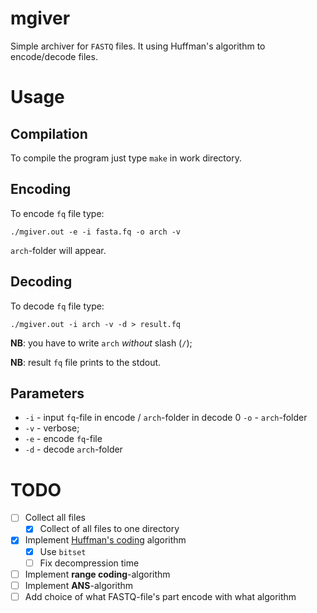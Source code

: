 # mgiver
Simple archiver for `FASTQ` files. It using Huffman's algorithm to encode/decode files.

# Usage

## Compilation

To compile the program just type `make` in work directory.

## Encoding

To encode `fq` file type:

```
./mgiver.out -e -i fasta.fq -o arch -v
```

`arch`-folder will appear.

## Decoding

To decode `fq` file type:

```
./mgiver.out -i arch -v -d > result.fq
```

**NB**: you have to write `arch` _without_ slash (`/`);

**NB**: result `fq` file prints to the stdout.

## Parameters

- `-i` - input `fq`-file in encode / `arch`-folder in decode 
0 `-o` - `arch`-folder
- `-v` - verbose;
- `-e` - encode `fq`-file
- `-d` - decode `arch`-folder

# TODO

- [ ] Collect all files 
    - [x] Collect of all files to one directory
- [x] Implement [Huffman's coding](https://en.wikipedia.org/wiki/Huffman_coding) algorithm
  - [x] Use `bitset` 
  - [ ] Fix decompression time
- [ ] Implement **range coding**-algorithm
- [ ] Implement **ANS**-algorithm
- [ ] Add choice of what FASTQ-file's part encode with what algorithm
